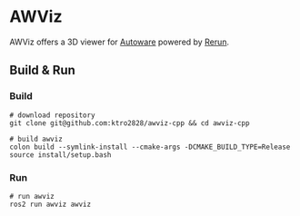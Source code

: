 # AWViz

AWViz offers a 3D viewer for [Autoware](https://autoware.org) powered by [Rerun](https://rerun.io).

## Build & Run

### Build

```shell
# download repository
git clone git@github.com:ktro2828/awviz-cpp && cd awviz-cpp

# build awviz
colon build --symlink-install --cmake-args -DCMAKE_BUILD_TYPE=Release
source install/setup.bash
```

### Run

```shell
# run awviz
ros2 run awviz awviz
```
